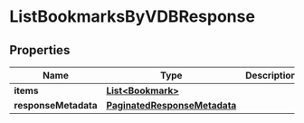 

# ListBookmarksByVDBResponse


## Properties

Name | Type | Description | Notes
------------ | ------------- | ------------- | -------------
**items** | [**List&lt;Bookmark&gt;**](Bookmark.md) |  |  [optional]
**responseMetadata** | [**PaginatedResponseMetadata**](PaginatedResponseMetadata.md) |  |  [optional]



